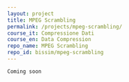 ```yaml
---
layout: project
title: MPEG Scrambling
permalink: /projects/mpeg-scrambling/
course_it: Compressione Dati
course_en: Data Compression
repo_name: MPEG Scrambling
repo_id: bissim/mpeg-scrambling
---
```


`Coming soon`
